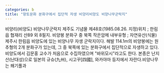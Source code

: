 ```yaml
---
categories: b
title: "향토문화 분화구에서 집단적 자생 비양리비양도 비양나무군락지"
---
```

비양리(비양도) 비양나무군락지 제주도 기념물 제48호(1985.08.26. 지정)위치 ; 한림읍 협재리 산89 외 8필지. 비양봉 분화구 중 북쪽 작은암메 내부유형 ; 자연유산(식물) 제주시 한림읍 비양도에 있는 비양나무 자생 군락지이다. 해발 114.1m의 비양봉에는 원추형의 2개 분화구가 있는데, 그 중 북쪽에 있는 분화구에서 집단적으로 자생하고 있다.비양도에서 김문홍 교수가 처음으로 수집하였으며 "바위모시"라고도 한다. 본종은 난지산(난대성)으로 일본의 규슈(九州), 시고꾸[四國], 와카야마 등지에서 자란다.비양나무는 쐐기풀과